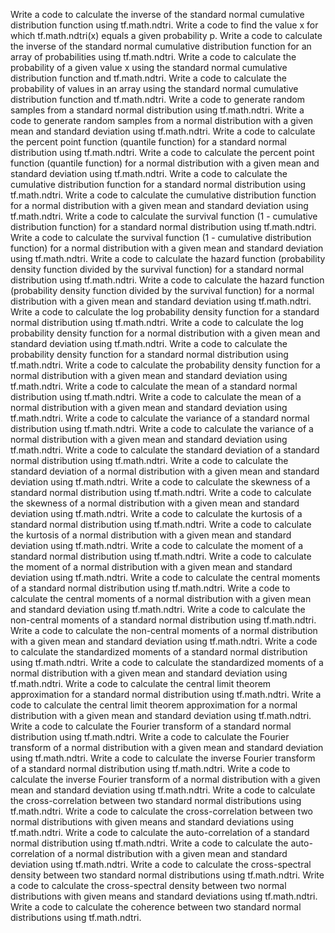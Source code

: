 Write a code to calculate the inverse of the standard normal cumulative distribution function using tf.math.ndtri.
Write a code to find the value x for which tf.math.ndtri(x) equals a given probability p.
Write a code to calculate the inverse of the standard normal cumulative distribution function for an array of probabilities using tf.math.ndtri.
Write a code to calculate the probability of a given value x using the standard normal cumulative distribution function and tf.math.ndtri.
Write a code to calculate the probability of values in an array using the standard normal cumulative distribution function and tf.math.ndtri.
Write a code to generate random samples from a standard normal distribution using tf.math.ndtri.
Write a code to generate random samples from a normal distribution with a given mean and standard deviation using tf.math.ndtri.
Write a code to calculate the percent point function (quantile function) for a standard normal distribution using tf.math.ndtri.
Write a code to calculate the percent point function (quantile function) for a normal distribution with a given mean and standard deviation using tf.math.ndtri.
Write a code to calculate the cumulative distribution function for a standard normal distribution using tf.math.ndtri.
Write a code to calculate the cumulative distribution function for a normal distribution with a given mean and standard deviation using tf.math.ndtri.
Write a code to calculate the survival function (1 - cumulative distribution function) for a standard normal distribution using tf.math.ndtri.
Write a code to calculate the survival function (1 - cumulative distribution function) for a normal distribution with a given mean and standard deviation using tf.math.ndtri.
Write a code to calculate the hazard function (probability density function divided by the survival function) for a standard normal distribution using tf.math.ndtri.
Write a code to calculate the hazard function (probability density function divided by the survival function) for a normal distribution with a given mean and standard deviation using tf.math.ndtri.
Write a code to calculate the log probability density function for a standard normal distribution using tf.math.ndtri.
Write a code to calculate the log probability density function for a normal distribution with a given mean and standard deviation using tf.math.ndtri.
Write a code to calculate the probability density function for a standard normal distribution using tf.math.ndtri.
Write a code to calculate the probability density function for a normal distribution with a given mean and standard deviation using tf.math.ndtri.
Write a code to calculate the mean of a standard normal distribution using tf.math.ndtri.
Write a code to calculate the mean of a normal distribution with a given mean and standard deviation using tf.math.ndtri.
Write a code to calculate the variance of a standard normal distribution using tf.math.ndtri.
Write a code to calculate the variance of a normal distribution with a given mean and standard deviation using tf.math.ndtri.
Write a code to calculate the standard deviation of a standard normal distribution using tf.math.ndtri.
Write a code to calculate the standard deviation of a normal distribution with a given mean and standard deviation using tf.math.ndtri.
Write a code to calculate the skewness of a standard normal distribution using tf.math.ndtri.
Write a code to calculate the skewness of a normal distribution with a given mean and standard deviation using tf.math.ndtri.
Write a code to calculate the kurtosis of a standard normal distribution using tf.math.ndtri.
Write a code to calculate the kurtosis of a normal distribution with a given mean and standard deviation using tf.math.ndtri.
Write a code to calculate the moment of a standard normal distribution using tf.math.ndtri.
Write a code to calculate the moment of a normal distribution with a given mean and standard deviation using tf.math.ndtri.
Write a code to calculate the central moments of a standard normal distribution using tf.math.ndtri.
Write a code to calculate the central moments of a normal distribution with a given mean and standard deviation using tf.math.ndtri.
Write a code to calculate the non-central moments of a standard normal distribution using tf.math.ndtri.
Write a code to calculate the non-central moments of a normal distribution with a given mean and standard deviation using tf.math.ndtri.
Write a code to calculate the standardized moments of a standard normal distribution using tf.math.ndtri.
Write a code to calculate the standardized moments of a normal distribution with a given mean and standard deviation using tf.math.ndtri.
Write a code to calculate the central limit theorem approximation for a standard normal distribution using tf.math.ndtri.
Write a code to calculate the central limit theorem approximation for a normal distribution with a given mean and standard deviation using tf.math.ndtri.
Write a code to calculate the Fourier transform of a standard normal distribution using tf.math.ndtri.
Write a code to calculate the Fourier transform of a normal distribution with a given mean and standard deviation using tf.math.ndtri.
Write a code to calculate the inverse Fourier transform of a standard normal distribution using tf.math.ndtri.
Write a code to calculate the inverse Fourier transform of a normal distribution with a given mean and standard deviation using tf.math.ndtri.
Write a code to calculate the cross-correlation between two standard normal distributions using tf.math.ndtri.
Write a code to calculate the cross-correlation between two normal distributions with given means and standard deviations using tf.math.ndtri.
Write a code to calculate the auto-correlation of a standard normal distribution using tf.math.ndtri.
Write a code to calculate the auto-correlation of a normal distribution with a given mean and standard deviation using tf.math.ndtri.
Write a code to calculate the cross-spectral density between two standard normal distributions using tf.math.ndtri.
Write a code to calculate the cross-spectral density between two normal distributions with given means and standard deviations using tf.math.ndtri.
Write a code to calculate the coherence between two standard normal distributions using tf.math.ndtri.
